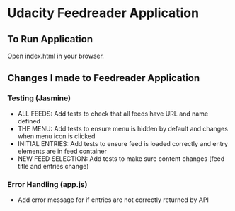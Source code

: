 # Udacity Feedreader Application



## To Run Application

Open index.html in your browser.


## Changes I made to Feedreader Application

### Testing (Jasmine)
- ALL FEEDS: Add tests to check that all feeds have URL and name defined
- THE MENU: Add tests to ensure menu is hidden by default and changes
  when menu icon is clicked
- INITIAL ENTRIES: Add tests to ensure feed is loaded correctly and
  entry elements are in feed container
- NEW FEED SELECTION: Add tests to make sure content changes (feed title
  and entries change)

### Error Handling (app.js)
- Add error message for if entries are not correctly returned by API